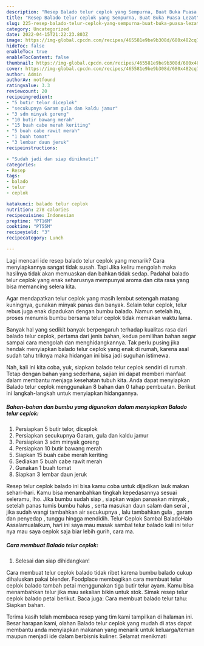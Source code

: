 ```yaml
---
description: "Resep Balado telur ceplok yang Sempurna, Buat Buka Puasa Lezat"
title: "Resep Balado telur ceplok yang Sempurna, Buat Buka Puasa Lezat"
slug: 225-resep-balado-telur-ceplok-yang-sempurna-buat-buka-puasa-lezat
category: Uncategorized
date: 2022-04-15T21:22:23.803Z
image: https://img-global.cpcdn.com/recipes/465581e9be9b308d/680x482cq70/balado-telur-ceplok-foto-resep-utama.jpg
hideToc: false
enableToc: true
enableTocContent: false
thumbnail: https://img-global.cpcdn.com/recipes/465581e9be9b308d/680x482cq70/balado-telur-ceplok-foto-resep-utama.jpg
cover: https://img-global.cpcdn.com/recipes/465581e9be9b308d/680x482cq70/balado-telur-ceplok-foto-resep-utama.jpg
author: Admin
authorAv: notfound
ratingvalue: 3.3
reviewcount: 20
recipeingredient:
- "5 butir telor diceplok"
- "secukupnya Garam gula dan kaldu jamur"
- "3 sdm minyak goreng"
- "10 butir bawang merah"
- "15 buah cabe merah keriting"
- "5 buah cabe rawit merah"
- "1 buah tomat"
- "3 lembar daun jeruk"
recipeinstructions:

- "Sudah jadi dan siap dinikmati!"
categories:
- Resep
tags:
- balado
- telur
- ceplok

katakunci: balado telur ceplok 
nutrition: 278 calories
recipecuisine: Indonesian
preptime: "PT16M"
cooktime: "PT55M"
recipeyield: "3"
recipecategory: Lunch

---
```



Lagi mencari ide resep balado telur ceplok yang menarik? Cara menyiapkannya sangat tidak susah. Tapi Jika keliru mengolah maka hasilnya tidak akan memuaskan dan bahkan tidak sedap. Padahal balado telur ceplok yang enak seharusnya mempunyai aroma dan cita rasa yang bisa memancing selera kita.


Agar mendapatkan telur ceplok yang masih lembut setengah matang kuningnya, gunakan minyak panas dan banyak. Selain telur ceplok, telur rebus juga enak dipadukan dengan bumbu balado. Namun setelah itu, proses menumis bumbu bersama telur ceplok tidak memakan waktu lama.

Banyak hal yang sedikit banyak berpengaruh terhadap kualitas rasa dari balado telur ceplok, pertama dari jenis bahan, kedua pemilihan bahan segar sampai cara mengolah dan menghidangkannya. Tak perlu pusing jika hendak menyiapkan balado telur ceplok yang enak di rumah, karena asal sudah tahu triknya maka hidangan ini bisa jadi suguhan istimewa.


Nah, kali ini kita coba, yuk, siapkan balado telur ceplok sendiri di rumah. Tetap dengan bahan yang sederhana, sajian ini dapat memberi manfaat dalam membantu menjaga kesehatan tubuh kita. Anda dapat menyiapkan Balado telur ceplok menggunakan 8 bahan dan 0 tahap pembuatan. Berikut ini langkah-langkah untuk menyiapkan hidangannya.

<!--inarticleads1-->

##### Bahan-bahan dan bumbu yang digunakan dalam menyiapkan Balado telur ceplok:

1. Persiapkan 5 butir telor, diceplok
1. Persiapkan secukupnya Garam, gula dan kaldu jamur
1. Persiapkan 3 sdm minyak goreng
1. Persiapkan 10 butir bawang merah
1. Siapkan 15 buah cabe merah keriting
1. Sediakan 5 buah cabe rawit merah
1. Gunakan 1 buah tomat
1. Siapkan 3 lembar daun jeruk


Resep telur ceplok balado ini bisa kamu coba untuk dijadikan lauk makan sehari-hari. Kamu bisa menambahkan tingkah kepedasannya sesuai seleramu, lho. Jika bumbu sudah siap , siapkan wajan panaskan minyak , setelah panas tumis bumbu halus , serta masukan daun salam dan serai , jika sudah wangi tambahkan air secukupnya , lalu tambahkan gula , garam dan penyedap , tunggu hingga mendidih. Telur Ceplok Sambal BaladoHalo Assalamualaikum, hari ini saya mau masak sambal telur balado kali ini telur nya mau saya ceplok saja biar lebih gurih, cara ma. 

<!--inarticleads2-->

##### Cara membuat Balado telur ceplok:


1. Selesai dan siap dihidangkan!

Cara membuat telur ceplok balado tidak ribet karena bumbu balado cukup dihaluskan pakai blender. Foodplace membagikan cara membuat telur ceplok balado tambah petai menggunakan tiga butir telur ayam. Kamu bisa menambahkan telur jika mau sekalian bikin untuk stok. Simak resep telur ceplok balado petai berikut. Baca juga: Cara membuat balado telur tahu: Siapkan bahan. 

Terima kasih telah membaca resep yang tim kami tampilkan di halaman ini. Besar harapan kami, olahan Balado telur ceplok yang mudah di atas dapat membantu anda menyiapkan makanan yang menarik untuk keluarga/teman maupun menjadi ide dalam berbisnis kuliner. Selamat menikmati
